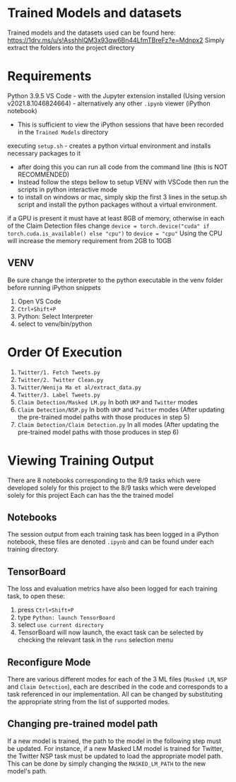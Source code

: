 # Trained Models and datasets
Trained models and the datasets used can be found here: https://1drv.ms/u/s!AsshhlQM3x93qw6Bn44LfmTBreFz?e=Mdnpx2
Simply extract the folders into the project directory

# Requirements
Python 3.9.5
VS Code - with the Jupyter extension installed (Using version v2021.8.1046824664) - alternatively any other `.ipynb` viewer (iPython notebook)
- This is sufficient to view the iPython sessions that have been recorded in the `Trained Models` directory

executing `setup.sh` - creates a python virtual environment and installs necessary packages to it
- after doing this you can run all code from the command line (this is NOT RECOMMENDED)
- Instead follow the steps bellow to setup VENV with VSCode then run the scripts in python interactive mode
- to install on windows or mac, simply skip the first 3 lines in the setup.sh script and install the python packages without a virtual environment.

if a GPU is present it must have at least 8GB of memory, otherwise in each of the Claim Detection files change
`device = torch.device("cuda" if torch.cuda.is_available() else "cpu")`
to
`device = "cpu"`
Using the CPU will increase the memory requirement from 2GB to 10GB

## VENV
Be sure change the interpreter to the python executable in the venv folder before running iPython snippets
1. Open VS Code
2. `Ctrl+Shift+P`
3. Python: Select Interpreter
4. select to venv/bin/python


# Order Of Execution

1. `Twitter/1. Fetch Tweets.py`
2. `Twitter/2. Twitter Clean.py`
3. `Twitter/Wenija Ma et al/extract_data.py`
4. `Twitter/3. Label Tweets.py`
5. `Claim Detection/Masked LM.py` In both `UKP` and `Twitter` modes
6. `Claim Detection/NSP.py` In both `UKP` and `Twitter` modes (After updating the pre-trained model paths with those produces in step 5)
7. `Claim Detection/Claim Detection.py` In all modes (After updating the pre-trained model paths with those produces in step 6)

# Viewing Training Output
There are 8 notebooks corresponding to the 8/9 tasks which were developed solely for this project to the 8/9 tasks which were developed solely for this project
Each can has the the trained model 

## Notebooks
The session output from each training task has been logged in a iPython notebook, these files are denoted `.ipynb` and can be found under each training directory.

## TensorBoard
The loss and evaluation metrics have also been logged for each training task, to open these:
1. press `Ctrl+Shift+P`
2. type `Python: launch TensorBoard`
3. select `use current directory`
4. TensorBoard will now launch, the exact task can be selected by checking the relevant task in the `runs` selection menu


## Reconfigure Mode

There are various different modes for each of the 3 ML files (`Masked LM`, `NSP` and `Claim Detection`), each are described in the code and corresponds to a task referenced in our implementation.
All can be changed by substituting the appropriate string from the list of supported modes. 

## Changing pre-trained model path

If a new model is trained, the path to the model in the following step must be updated. For instance, if a new Masked LM model is trained for Twitter, the Twitter NSP task must be updated to load the appropriate model path. This can be done by simply changing the `MASKED_LM_PATH` to the new model's path.
